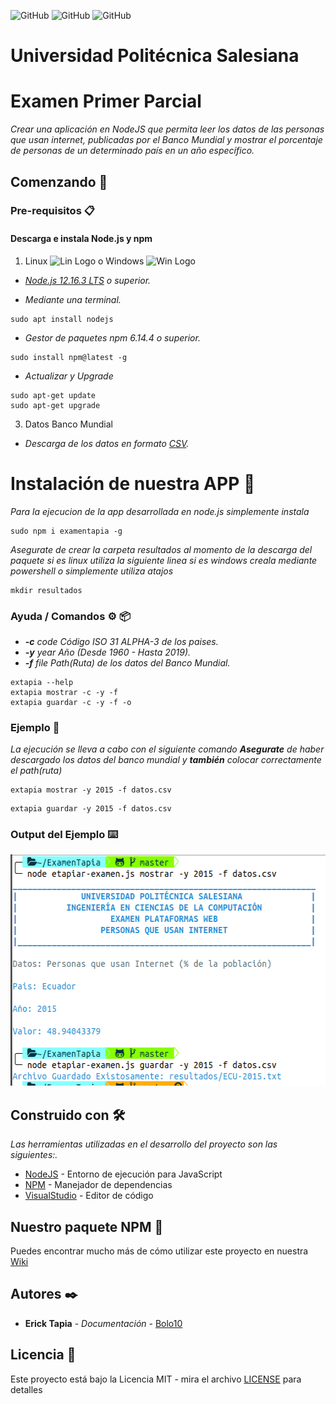 ![GitHub](https://img.shields.io/github/license/herig14/Proyecto-PF-56-G3)  ![GitHub](https://img.shields.io/bundlephobia/minzip/mobile-subs-stats) ![GitHub](https://img.shields.io/github/languages/top/Herig14/Proyecto-PF-56-G3)  

# Universidad Politécnica Salesiana
# Examen Primer Parcial


_Crear una aplicación en NodeJS que permita leer los datos de las
personas que usan internet, publicadas por el Banco
Mundial y mostrar el porcentaje de personas de un determinado país en un
año específico._

## Comenzando 🚀

### Pre-requisitos 📋
#### Descarga e instala Node.js y npm
1. Linux <img src="https://upload.wikimedia.org/wikipedia/commons/thumb/3/35/Tux.svg/1200px-Tux.svg.png" alt="Lin Logo" width="25" height="25" /> o Windows <img src="https://es.seaicons.com/wp-content/uploads/2015/10/OS-Windows-icon.png" alt="Win Logo" width="25" height="25" /> 

  - _[Node.js 12.16.3 LTS](https://nodejs.org/es/) o superior._
  
  - _Mediante una terminal._
```
sudo apt install nodejs
```

  - _Gestor de paquetes npm 6.14.4 o superior._
```
sudo install npm@latest -g
```
  - _Actualizar y Upgrade_
```
sudo apt-get update
sudo apt-get upgrade
```
3. Datos Banco Mundial
  - _Descarga de los datos en formato [CSV](http://api.worldbank.org/v2/es/indicator/IT.NET.USER.ZS?downloadformat=csv)._

# Instalación de nuestra APP 🔧

_Para la ejecucion de la app desarrollada en node.js simplemente instala_

```
sudo npm i examentapia -g
```
_Asegurate de crear la carpeta resultados al momento de la descarga del paquete si es linux utiliza la siguiente linea si es windows creala mediante powershell o simplemente utiliza atajos_
```
mkdir resultados
```
### Ayuda / Comandos ⚙️ 📦
* _**-c** *code* Código ISO 31 ALPHA-3 de los paises._
* _**-y** *year* Año (Desde 1960 - Hasta 2019)._
* _**-f** *file* Path(Ruta) de los datos del Banco Mundial._

```
extapia --help
extapia mostrar -c -y -f
extapia guardar -c -y -f -o
```

### Ejemplo 🔩

_La ejecución se lleva a cabo con el siguiente comando **Asegurate** de haber descargado los datos del banco mundial y **también** colocar correctamente el path(ruta)_
```
extapia mostrar -y 2015 -f datos.csv
```
```
extapia guardar -y 2015 -f datos.csv
```


### Output del Ejemplo ⌨️

<img src="https://github.com/Bolo10/Test/blob/master/Screenshot%20from%202020-05-29%2012-31-22.png" alt="Lin Logo" width="580" height="370" />


## Construido con 🛠️

_Las herramientas utilizadas en el desarrollo del proyecto son las siguientes:._

* [NodeJS](https://nodejs.org/) - Entorno de ejecución para JavaScript
* [NPM](https://www.npmjs.com/) - Manejador de dependencias
* [VisualStudio](https://code.visualstudio.com/?wt.mc_id=DX_841432) - Editor de código

## Nuestro paquete NPM 📖

Puedes encontrar mucho más de cómo utilizar este proyecto en nuestra [Wiki](https://www.npmjs.com/package/examentapia)

## Autores ✒️

* **Erick Tapia** - *Documentación* - [Bolo10](https://github.com/Bolo10)


## Licencia 📄

Este proyecto está bajo la Licencia MIT - mira el archivo [LICENSE](LICENSE) para detalles

